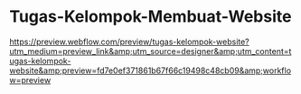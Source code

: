 # Tugas-Kelompok-Membuat-Website
https://preview.webflow.com/preview/tugas-kelompok-website?utm_medium=preview_link&amp;utm_source=designer&amp;utm_content=tugas-kelompok-website&amp;preview=fd7e0ef371861b67f66c19498c48cb09&amp;workflow=preview
